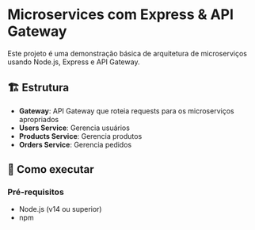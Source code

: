 # Microservices com Express & API Gateway

Este projeto é uma demonstração básica de arquitetura de microserviços usando Node.js, Express e API Gateway.

## 🏗️ Estrutura

- **Gateway**: API Gateway que roteia requests para os microserviços apropriados
- **Users Service**: Gerencia usuários
- **Products Service**: Gerencia produtos  
- **Orders Service**: Gerencia pedidos

## 🚀 Como executar

### Pré-requisitos
- Node.js (v14 ou superior)
- npm
